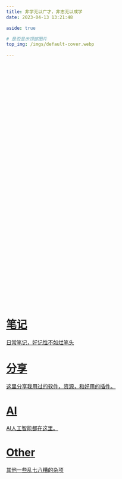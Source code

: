 ```yaml
---
title: 非学无以广才，非志无以成学
date: 2023-04-13 13:21:48

aside: true

# 是否显示顶部图片
top_img: /imgs/default-cover.webp

---
```


<div id="posts-chart" data-start="2021-01" style="height: 300px; padding: 10px;"></div>

<div id="categories-chart" data-parent="true" style="height: 300px; padding: 10px;"></div>

<style>
  #libCategories .card-wrap:hover .card-info:after {
    width: 300%;
  }
</style>

<link rel="stylesheet" type="text/css" href="https://npm.elemecdn.com/js-heo@1.0.11/3dCard/no3d.css" >

<div id='libCategories'>
<div id="lib-cards" class="container">

<a href='javascript:void(0);' onClick='pjax.loadUrl("/categories/notes/")' >
<card data-image="/imgs/t1.webp">
<h1 slot="header">笔记</h1>
<p slot="content">日常笔记，好记性不如烂笔头</p>
</card>
</a>

<a href='javascript:void(0);' onClick='pjax.loadUrl("/categories/share/")' >
  <card data-image="/imgs/t2.webp">
    <h1 slot="header">分享</h1>
    <p slot="content">这里分享我用过的软件，资源，和好用的插件。</p>
  </card>
</a>

<a href='javascript:void(0);' onClick='pjax.loadUrl("/categories/ai/")' >
  <card data-image="/imgs/t2.webp">
    <h1 slot="header">AI</h1>
    <p slot="content">AI人工智能都在这里。</p>
  </card>
</a>

<a href='javascript:void(0);' onClick='pjax.loadUrl("/categories/other/")' >
  <card data-image="/imgs/t1.webp">
    <h1 slot="header">Other</h1>
    <p slot="content">其他一些乱七八糟的杂项</p>
  </card>
</a>

</div>
</div>

<script src='https://lf6-cdn-tos.bytecdntp.com/cdn/expire-1-M/vue/2.6.14/vue.min.js' data-pjax></script>
<script type="text/javascript" src="https://cdn1.tianli0.top/npm/js-heo@1.0.11/3dCard/no3d.js" data-pjax></script>